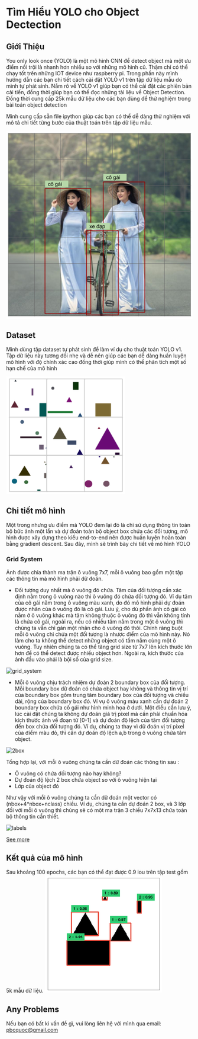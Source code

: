 # Tìm Hiểu YOLO cho Object Dectection
## Giới Thiệu
You only look once (YOLO) là một mô hình CNN để detect object mà một ưu điểm nổi trội là nhanh hơn nhiều so với những mô hình cũ. Thậm chí có thể chạy tốt trên những IOT device như raspberry pi. Trong phần này mình hướng dẫn các bạn chi tiết cách cài đặt YOLO v1 trên tập dữ liệu mẫu do mình tự phát sinh. Nắm rõ về YOLO v1 giúp bạn có thể cài đặt các phiên bản cải tiến, đồng thời giúp bạn có thể đọc những tài liệu về Object Detection. Đồng thời cung cấp 25k mẫu dữ liệu cho các bạn dùng để thử nghiệm trong bài toán object detection

Mình cung cấp sẵn file ipython giúp các bạn có thể dễ dàng thử nghiệm với mô tả chi tiết từng bước của thuật toán trên tập dữ liệu mẫu.

![object detection example](/image/yolo_example.png)

## Dataset
Mình dùng tập dataset tự phát sinh để làm ví dụ cho thuật toán YOLO v1. Tập dữ liệu này tương đối nhẹ và dễ nên giúp các bạn dễ dàng huấn luyện mô hình với độ chính xác cao đồng thời giúp mình có thể phân tích một số hạn chế của mô hình

![dataset](/image/dataset.png)

## Chi tiết mô hình
Một trong nhưng ưu điểm mà YOLO đem lại đó là chỉ sử dụng thông tin toàn bộ bức ảnh một lần và dự đoán toàn bộ object box chứa các đối tượng, mô hình được xây dựng theo kiểu end-to-end nên được huấn luyện hoàn toàn bằng gradient descent. Sau đây, mình sẽ trình bày chi tiết về mô hình YOLO

### Grid System
Ảnh được chia thành ma trận ô vuông 7x7, mỗi ô vuông bao gồm một tập các thông tin mà mô hình phải dữ đoán.

* Đối tượng duy nhất mà ô vuông đó chứa. Tâm của đối tượng cần xác định nằm trong ô vuông nào thì ô vuông đó chứa đối tượng đó. Ví dụ tâm của cô gái nằm trong ô vuông màu xanh, do đó mô hình phải dự đoán được nhãn của ô vuông đó là cô gái. Lưu ý, cho dù phần ảnh cô gái có nằm ở ô vuông khác mà tâm không thuộc ô vuông đó thì vẫn không tính là chứa cô gái, ngoài ra, nếu có nhiều tâm nằm trong một ô vuông thì chúng ta vẫn chỉ gán một nhãn cho ô vuông đó thôi. Chính ràng buột mỗi ô vuông chỉ chứa một đối tượng là nhược điểm của mô hình này. Nó làm cho ta không thể detect những object có tầm nằm cùng một ô vuông. Tuy nhiên chúng ta có thể tăng grid size từ 7x7 lên kích thước lớn hơn để có thể detect được nhiều object hơn. Ngoài ra, kích thước của ảnh đầu vào phải là bội số của grid size.

![grid_system](https://pbcquoc.github.io/images/yolo_grid_system.png)

* Mỗi ô vuông chịu trách nhiệm dự đoán 2 boundary box của đối tượng. Mỗi boundary box dữ đoán có chứa object hay không và thông tin vị trí của boundary box gồm trung tâm boundary box của đối tượng và chiều dài, rộng của boundary box đó. Ví vụ ô vuông màu xanh cần dự đoán 2 boundary box chứa cô gái như hình minh họa ở dưới. Một điều cần lưu ý, lúc cài đặt chúng ta không dự đoán giá trị pixel mà cần phải chuẩn hóa kích thước ảnh về đoạn từ [0-1] và dự đoán độ lệch của tâm đối tượng đến box chứa đối tượng đó. Ví dụ, chúng ta thay vì dữ đoán vị trí pixel của điểm màu đỏ, thì cần dự đoán độ lệch a,b trong ô vuông chứa tâm object.

![2box](https://pbcquoc.github.io/images/yolo_2box.png)

Tổng hợp lại, với mỗi ô vuông chúng ta cần dữ đoán các thông tin sau :
* Ô vuông có chứa đối tượng nào hay không?
* Dự đoán độ lệch 2 box chứa object so với ô vuông hiện tại
* Lớp của object đó

Như vậy với mỗi ô vuông chúng ta cần dữ đoán một vector có (nbox+4*nbox+nclass) chiều. Ví dụ, chúng ta cần dự đoán 2 box, và 3 lớp đối với mỗi ô vuông thì chúng sẽ có một ma trận 3 chiều 7x7x13 chứa toàn bộ thông tin cần thiết.

![labels](https://pbcquoc.github.io/images/yolo_predict_vector.png)

[See more](https://pbcquoc.github.io/yolo/)

## Kết quả của mô hình
Sau khoảng 100 epochs, các bạn có thể đạt được 0.9 iou trên tập test gồm 5k mẫu dữ liệu. 
![dataset](/image/yolo_train_result.png)

## Any Problems
Nếu bạn có bất kì vấn đề gì, vui lòng liên hệ với mình qua email: pbcquoc@gmail.com
